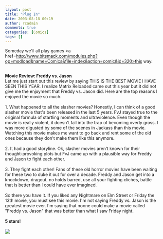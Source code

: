 ```yaml
---
layout: post
title: "Plug In"
date: 2003-08-18 00:19
author: rcadmin
comments: true
categories: [Comics]
tags: []
---
```

Someday we'll all play games <a href=http://www.bitsmack.com/modules.php?op=modload&name=Comics&file=index&action=comic&id=320>this way.</a>
<br />

<br />
<b>Movie Review: Freddy vs. Jason</b>
<br />
Let me just start out this review by saying THIS IS THE BEST MOVIE I HAVE SEEN THIS YEAR. I realize Matrix Reloaded came out this year but it did not give me the enjoyment that Freddy vs. Jason did. Here are the top reasons I enjoyed the movie so much.
<br />

<br />
1. What happened to all the slasher movies? Honestly, I can think of a good slasher movie that's been released in the last 5 years. FvJ stayed true to the original formula of startling moments and ultraviolence. Even though the movie is really violent, it doesn't fall into the trap of becoming overly gross. I was more digusted by some of the scenes in Jackass than this movie. Watching this movie makes me want to go back and rent some of the old ones because they don't make them like this anymore.
<br />

<br />
2. It had a good storyline. Ok, slasher movies aren't known for their thought-provoking plots but FvJ came up with a plausible way for Freddy and Jason to fight each other. 
<br />

<br />
3. They fight each other! Fans of these old horror movies have been waiting for these two to duke it out for over a decade. Freddy and Jason get into a knockdown, dragout, no holds barred, use all your fighting cliches, battle that is better than I could have ever imagined. 
<br />

<br />
So there you have it. If you liked any Nightmare on Elm Street or Friday the 13th movie, you must see this movie. I'm not saying Freddy vs. Jason is the greatest movie ever. I'm saying that noone could make a movie called "Freddy vs. Jason" that was better than what I saw Friday night. 
<br />

<br />
<b>5 stars!</b><Br><br><!--more--><img src='/wp/wp-content/comics/20030818.gif' alt'' />
